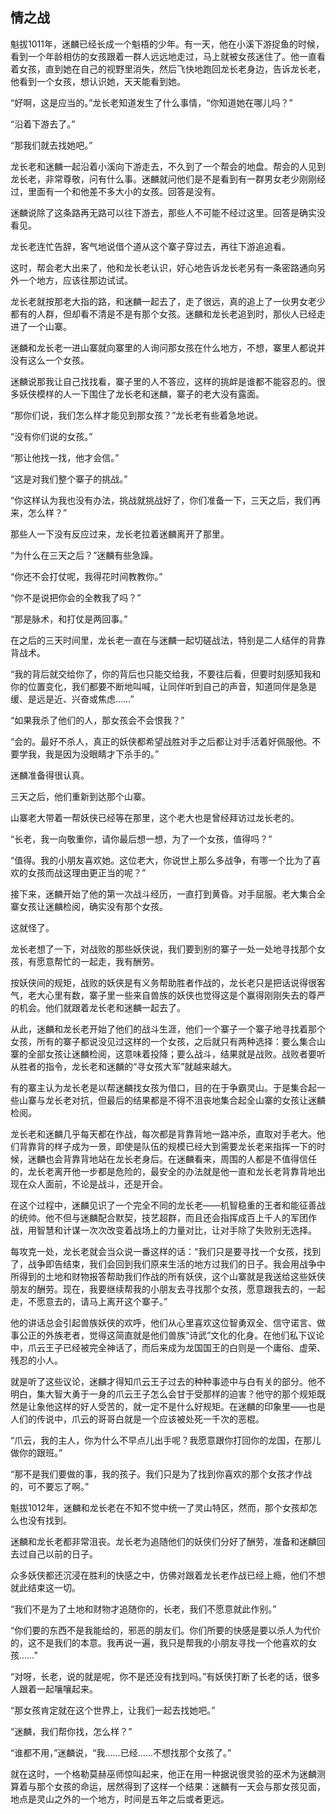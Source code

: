 ## 情之战

魁拔1011年，迷麟已经长成一个魁梧的少年。有一天，他在小溪下游捉鱼的时候，看到一个年龄相仿的女孩跟着一群人远远地走过，马上就被女孩迷住了。他一直看着女孩，直到她在自己的视野里消失，然后飞快地跑回龙长老身边，告诉龙长老，他看到一个女孩，想认识她，天天能看到她。

“好啊，这是应当的。”龙长老知道发生了什么事情，“你知道她在哪儿吗？”

“沿着下游去了。”

“那我们就去找她吧。”

龙长老和迷麟一起沿着小溪向下游走去，不久到了一个帮会的地盘。帮会的人见到龙长老，非常尊敬，问有什么事。迷麟就问他们是不是看到有一群男女老少刚刚经过，里面有一个和他差不多大小的女孩。回答是没有。

迷麟说除了这条路再无路可以往下游去，那些人不可能不经过这里。回答是确实没看见。

龙长老连忙告辞，客气地说借个道从这个寨子穿过去，再往下游追追看。

这时，帮会老大出来了，他和龙长老认识，好心地告诉龙长老另有一条密路通向另外一个地方，应该往那边试试。

龙长老就按那老大指的路，和迷麟一起去了，走了很远，真的追上了一伙男女老少都有的人群，但却看不清是不是有那个女孩。迷麟和龙长老追到时，那伙人已经走进了一个山寨。

迷麟和龙长老一进山寨就向寨里的人询问那女孩在什么地方，不想，寨里人都说并没有这么一个女孩。

迷麟说那我让自己找找看，寨子里的人不答应，这样的挑衅是谁都不能容忍的。很多妖侠模样的人一下围住了龙长老和迷麟，寨子的老大没有露面。

“那你们说，我们怎么样才能见到那女孩？”龙长老有些着急地说。

“没有你们说的女孩。”

“那让他找一找，他才会信。”

“这是对我们整个寨子的挑战。”

“你这样认为我也没有办法，挑战就挑战好了，你们准备一下，三天之后，我们再来，怎么样？”

那些人一下没有反应过来，龙长老拉着迷麟离开了那里。

“为什么在三天之后？”迷麟有些急躁。

“你还不会打仗呢，我得花时间教教你。”

“你不是说把你会的全教我了吗？”

“那是脉术，和打仗是两回事。”

在之后的三天时间里，龙长老一直在与迷麟一起切磋战法，特别是二人结伴的背靠背战术。

“我的背后就交给你了，你的背后也只能交给我，不要往后看，但要时刻感知我和你的位置变化，我们都要不断地叫喊，让同伴听到自己的声音，知道同伴是急是缓、是远是近、兴奋或焦虑……”

“如果我杀了他们的人，那女孩会不会恨我？”

“会的。最好不杀人，真正的妖侠都希望战胜对手之后都让对手活着好佩服他。不要学我，我是因为没眼睛才下杀手的。”

迷麟准备得很认真。

三天之后，他们重新到达那个山寨。

山寨老大带着一帮妖侠已经等在那里，这个老大也是曾经拜访过龙长老的。

“长老，我一向敬重你，请你最后想一想，为了一个女孩，值得吗？”

“值得。我的小朋友喜欢她。这位老大，你说世上那么多战争，有哪一个比为了喜欢的女孩而战这理由更正当的呢？”

接下来，迷麟开始了他的第一次战斗经历，一直打到黄昏。对手屈服。老大集合全寨女孩让迷麟检阅，确实没有那个女孩。

这就怪了。

龙长老想了一下，对战败的那些妖侠说，我们要到别的寨子一处一处地寻找那个女孩，有愿意帮忙的一起走，我有酬劳。

按妖侠间的规矩，战败的妖侠是有义务帮助胜者作战的，龙长老只是把话说得很客气，老大心里有数，寨子里一些来自兽族的妖侠也觉得这是个赢得刚刚失去的尊严的机会。他们就跟着龙长老和迷麟一起去了。

从此，迷麟和龙长老开始了他们的战斗生涯，他们一个寨子一个寨子地寻找着那个女孩，所有的寨子都说没见过这样的一个女孩，之后就只有两种选择：要么集合山寨的全部女孩让迷麟检阅，这意味着投降；要么战斗，结果就是战败。战败者要听从胜者的指令，龙长老和迷麟的“寻女孩大军”就越来越大。

有的寨主认为龙长老是以帮迷麟找女孩为借口，目的在于争霸灵山。于是集合起一些山寨与龙长老对抗，但最后的结果都是不得不沮丧地集合起全山寨的女孩让迷麟检阅。

龙长老和迷麟几乎每天都在作战，每次都是背靠背地一路冲杀，直取对手老大。他们背靠背的样子成为一景，即使是队伍的规模已经大到需要龙长老来指挥一下的时候，迷麟也会背靠背地站在龙长老身后。在迷麟看来，周围的人都是不值得信任的，龙长老离开他一步都是危险的，最安全的办法就是他一直和龙长老背靠背地出现在众人面前，不论是战斗，还是开会。

在这个过程中，迷麟见识了一个完全不同的龙长老——机智稳重的王者和能征善战的统帅。他不但与迷麟配合默契，技艺超群，而且还会指挥成百上千人的军团作战，用智慧和计谋一次次改变着战场上的力量对比，让对手除了失败别无选择。

每攻克一处，龙长老就会当众说一番这样的话：“我们只是要寻找一个女孩，找到了，战争即告结束，我们会回到我们原来生活的地方过我们的日子。我会用战争中所得到的土地和财物报答帮助我们作战的所有妖侠，这个山寨就是我送给这些妖侠朋友的酬劳。现在，我要继续帮我的小朋友去寻找那个女孩，愿意跟我去的，一起走，不愿意去的，请马上离开这个寨子。”

他的讲话总会引起兽族妖侠的欢呼，他们从心里喜欢这位智勇双全、信守诺言、做事公正的外族老者，觉得这简直就是他们兽族“诗武”文化的化身。在他们私下议论中，爪云王子已经被完全神话了，而后来成为龙国国王的白则是一个庸俗、虚荣、残忍的小人。

就是听了这些议论，迷麟才得知爪云王子过去的种种事迹中与白有关的部分。他不明白，集大智大勇于一身的爪云王子怎么会甘于受那样的迫害？他守的那个规矩既然是让象他这样的好人受苦的，就一定不是什么好规矩。在迷麟的印象里——也是人们的传说中，爪云的哥哥白就是一个应该被处死一千次的恶棍。

“爪云，我的主人，你为什么不早点儿出手呢？我愿意跟你打回你的龙国，在那儿做你的跟班。”

“那不是我们要做的事，我的孩子。我们只是为了找到你喜欢的那个女孩才作战的，可不要忘了啊。”

魁拔1012年，迷麟和龙长老在不知不觉中统一了灵山特区，然而，那个女孩却怎么也没有找到。

迷麟和龙长老都非常沮丧。龙长老为追随他们的妖侠们分好了酬劳，准备和迷麟回去过自己以前的日子。

众多妖侠都还沉浸在胜利的快感之中，仿佛对跟着龙长老作战已经上瘾，他们不想就此结束这一切。

“我们不是为了土地和财物才追随你的，长老，我们不愿意就此作别。”

“你们要的东西不是我能给的，邪恶的朋友们。你们所要的快感是要以杀人为代价的，这不是我们的本意。我再说一遍，我只是帮我的小朋友寻找一个他喜欢的女孩……”

“对呀，长老，说的就是呢，你不是还没有找到吗。”有妖侠打断了长老的话，很多人跟着一起嚷嚷起来。

“那女孩肯定就在这个世界上，让我们一起去找她吧。”

“迷麟，我们帮你找，怎么样？”

“谁都不用，”迷麟说，“我……已经……不想找那个女孩了。”

就在这时，一个格勒莫赫巫师惊叫起来，他正在用一种据说很灵验的巫术为迷麟测算着与那个女孩的命运，居然得到了这样一个结果：迷麟有一天会与那女孩见面，地点是灵山之外的一个地方，时间是五年之后或者更远。

